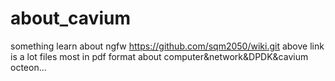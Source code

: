 # about_cavium
something learn about ngfw
https://github.com/sqm2050/wiki.git
above link is a lot files most in pdf format about computer&network&DPDK&cavium octeon...
